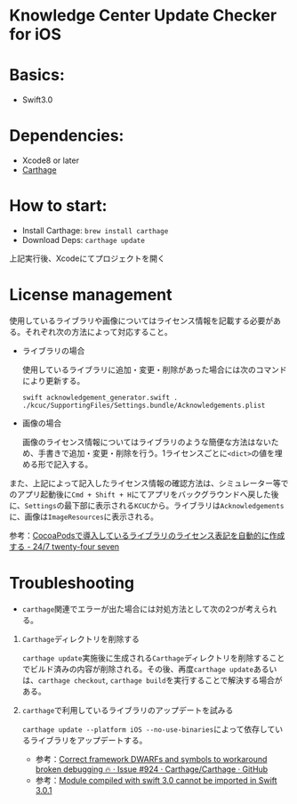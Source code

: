 Knowledge Center Update Checker for iOS
============

# Basics:
 - Swift3.0

# Dependencies:
 - Xcode8 or later
 - [Carthage](https://github.com/Carthage/Carthage)

# How to start:

- Install Carthage: `brew install carthage`
- Download Deps: `carthage update`

上記実行後、Xcodeにてプロジェクトを開く

# License management
使用しているライブラリや画像についてはライセンス情報を記載する必要がある。それぞれ次の方法によって対応すること。

- ライブラリの場合

    使用しているライブラリに追加・変更・削除があった場合には次のコマンドにより更新する。

    `swift acknowledgement_generator.swift . ./kcuc/SupportingFiles/Settings.bundle/Acknowledgements.plist`

- 画像の場合

    画像のライセンス情報についてはライブラリのような簡便な方法はないため、手書きで追加・変更・削除を行う。1ライセンスごとに`<dict>`の値を埋める形で記入する。

また、上記によって記入したライセンス情報の確認方法は、シミュレーター等でのアプリ起動後に`Cmd + Shift + H`にてアプリをバックグラウンドへ戻した後に、`Settings`の最下部に表示される`KCUC`から。ライブラリは`Acknowledgements`に、画像は`ImageResources`に表示される。

参考：[CocoaPodsで導入しているライブラリのライセンス表記を自動的に作成する - 24/7 twenty-four seven](http://blog.kishikawakatsumi.com/entry/20140211/1392111037)

# Troubleshooting

- `carthage`関連でエラーが出た場合には対処方法として次の2つが考えられる。

1. `Carthage`ディレクトリを削除する

    `carthage update`実施後に生成される`Carthage`ディレクトリを削除することでビルド済みの内容が削除される。その後、再度`carthage update`あるいは、`carthage checkout`, `carthage build`を実行することで解決する場合がある。

2. `carthage`で利用しているライブラリのアップデートを試みる

    `carthage update --platform iOS --no-use-binaries`によって依存しているライブラリをアップデートする。

    - 参考：[Correct framework DWARFs and symbols to workaround broken debugging 🔥 · Issue #924 · Carthage/Carthage · GitHub](https://github.com/Carthage/Carthage/issues/924)
    - 参考：[Module compiled with swift 3.0 cannot be imported in Swift 3.0.1](http://stackoverflow.com/questions/40250381/module-compiled-with-swift-3-0-cannot-be-imported-in-swift-3-0-1)
